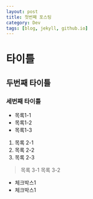 ```yaml
---
layout: post
title: 첫번째 포스팅
category: Dev
tags: [blog, jekyll, github.io]
---
```


# 타이틀
## 두번째 타이틀

### 세번째 타이틀

* 목록1-1
* 목록1-2
* 목록1-3

1. 목록 2-1
2. 목록 2-2
3. 목록 2-3

> 목록 3-1
> 목록 3-2

- 체크박스1
- 체크박스1


